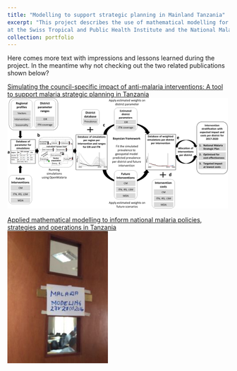 ```yaml
---
title: "Modelling to support strategic planning in Mainland Tanzania"
excerpt: "This project describes the use of mathematical modelling for planning of malaria intervention strategies embedded within the long-term collaboration between the Health Intervention Unit's NETCELL project and the Infectious Disease Modelling Unit 
at the Swiss Tropical and Public Health Institute and the National Malaria Control Programme in Tanzania and other partners.  <br/><img src='/images/IMAG1448.jpg'>"
collection: portfolio
---
```


Here comes more text with impressions and lessons learned during the project. 
In the meantime why not checking out the two related publications shown below?

[Simulating the council-specific impact of anti-malaria interventions: A tool to support malaria strategic planning in Tanzania](https://pubmed.ncbi.nlm.nih.gov/32074112/)
<br/><img src='/images/journal.pone.0228469.g001.PNG'>

[Applied mathematical modelling to inform national malaria policies, strategies and operations in Tanzania](https://pubmed.ncbi.nlm.nih.gov/32122342/)
<br/><img src='/images/IMAG1448.jpg'>
